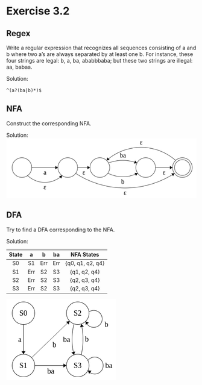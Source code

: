 # Exercise 3.2

## Regex
Write a regular expression that recognizes all sequences consisting of a and b where two a’s are always separated by at least one b. For instance, these four strings are legal: b, a, ba, ababbbaba; but these two strings are illegal: aa, babaa.  

Solution:
```regexp
^(a?(ba|b)*)$
```

## NFA
Construct the corresponding NFA.

Solution:   
![](./images/nfa.png)

## DFA
Try to find a DFA corresponding to the NFA.

Solution:  

| State |  a  |  b  |  ba |    NFA States    |
|:-----:|:---:|:---:|:---:|:----------------:|
|   S0  |  S1 | Err | Err | {q0, q1, q2, q4} |
|   S1  | Err |  S2 |  S3 |   {q1, q2, q4}   |
|   S2  | Err |  S2 |  S3 |   {q2, q3, q4}   |
|   S3  | Err |  S2 |  S3 |   {q2, q3, q4}   |

![](./images/dfa.png)
